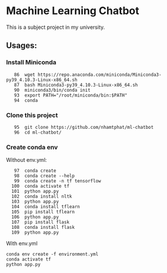 # Machine Learning Chatbot

This is a subject project in my university.

## Usages:

### Install Miniconda

```
   86  wget https://repo.anaconda.com/miniconda/Miniconda3-py39_4.10.3-Linux-x86_64.sh
   87  bash Miniconda3-py39_4.10.3-Linux-x86_64.sh
   90  miniconda3/bin/conda init
   93  export PATH="/root/miniconda/bin:$PATH"
   94  conda
```
### Clone this project

```
   95  git clone https://github.com/nhamtphat/ml-chatbot
   96  cd ml-chatbot/
```
### Create conda env
Without env.yml:
``` 
   97  conda create
   98  conda create --help
   99  conda create -n tf tensorflow
  100  conda activate tf
  101  python app.py
  102  conda install nltk
  103  python app.py
  104  conda install tflearn
  105  pip install tflearn
  106  python app.py
  107  pip install flask
  108  conda install flask
  109  python app.py
```
With env.yml
```
conda env create -f environment.yml
conda activate tf
python app.py
```
